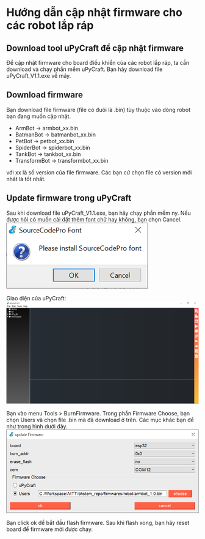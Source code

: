 # Hướng dẫn cập nhật firmware cho các robot lắp ráp
## Download tool uPyCraft để cập nhật firmware
Để cập nhật firmware cho board điều khiển của các robot lắp ráp, ta cần download và chạy phần mềm uPyCraft.
Bạn hãy download file uPyCraft_V1.1.exe về máy.

## Download firmware
Bạn download file firmware (file có đuôi là .bin) tùy thuộc vào dòng robot bạn đang muốn cập nhật.
- ArmBot -> armbot_xx.bin
- BatmanBot -> batmanbot_xx.bin
- PetBot -> petbot_xx.bin
- SpiderBot -> spiderbot_xx.bin
- TankBot -> tankbot_xx.bin
- TransformBot -> transformbot_xx.bin

với xx là số version của file firmware. Các bạn cứ chọn file có version mới nhất là tốt nhất.

## Update firmware trong uPyCraft
Sau khi download file uPyCraft_V1.1.exe, bạn hãy chạy phần mềm ny. Nếu được hỏi có muốn cài đặt thêm font chữ hay không, bạn chọn Cancel.
![Image](../images/upycraft_install_font.png?raw=true)

Giao diện của uPyCraft:
![Image](../images/upycraft.png?raw=true)

Bạn vào menu Tools > BurnFirmware. Trong phần Firmware Choose, bạn chọn Users và chọn file .bin mà đã download ở trên. Các mục khác bạn để như trong hình dưới đây.
![Image](../images/upycraft_burn_firmware.png?raw=true)

Bạn click ok để bắt đầu flash firmware. Sau khi flash xong, bạn hãy reset board để firmware mới được chạy.
